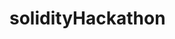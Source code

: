 # solidityHackathon

<link rel="stylesheet" type="text/css" href="semantic/dist/semantic.min.css">
<script src="jquery/dist/jquery.js">
	
</script>
<script src="semantic/dist/semantic.min.js"></script>
